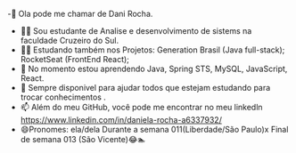   -🥰 Ola pode me chamar de  Dani Rocha.
 - 👩‍🎓  Sou estudante de Analise e desenvolvimento de sistems na faculdade Cruzeiro do Sul.
 - 👩‍🎓 Estudando também nos Projetos:
      Generation Brasil (Java full-stack);
      RocketSeat (FrontEnd React);
- 🌱 No momento estou aprendendo Java, Spring STS, MySQL, JavaScript, React.
- 💞️ Sempre disponivel para ajudar  todos que estejam estudando para trocar conhecimentos .
- 📫 Além do meu GitHub, você pode me encontrar no meu linkedln https://www.linkedin.com/in/daniela-rocha-a6337932/ 
- 😄Pronomes: ela/dela
  Durante a semana 011(Liberdade/São Paulo)x Final de semana 013 (São Vicente)😂🏊

<!---
danirocha87/danirocha87 is a ✨ special ✨ repository because its `README.md` (this file) appears on your GitHub profile.
You can click the Preview link to take a look at your changes.
--->
